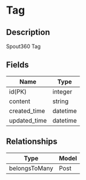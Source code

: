 # Tag

## Description

Spout360 Tag

## Fields

Name                  | Type
--                    | --
id(PK)                | integer
content               | string
created_time          | datetime
updated_time          | datetime

## Relationships

Type                  | Model
--                    | --
belongsToMany         | Post

